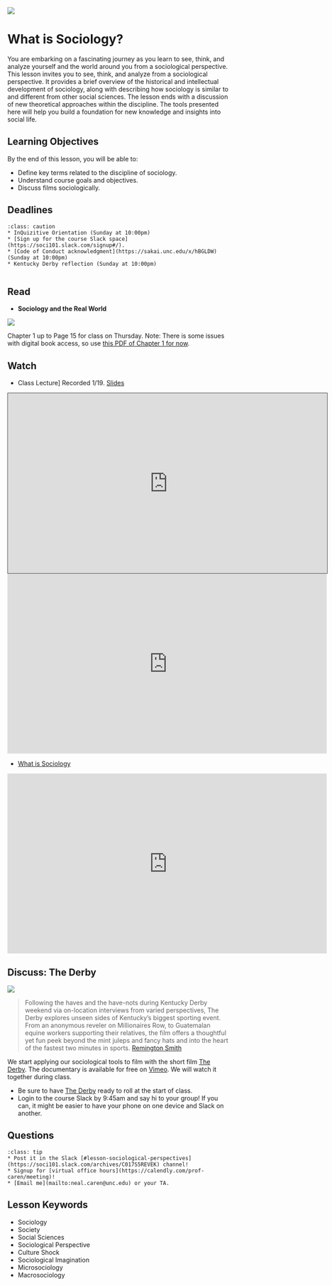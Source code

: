 ![](../images/REALWORLD7_FIG10_CO.jpg)

# What is Sociology?

You are embarking on a fascinating journey as you learn to see, think, and analyze yourself and the world around you from a sociological perspective. This lesson invites you to see, think, and analyze from a sociological perspective. It provides a brief overview of the historical and intellectual development of sociology, along with describing how sociology is similar to and different from other social sciences. The lesson ends with a discussion of new theoretical approaches within the discipline. The tools presented here will help you build a foundation for new knowledge and insights into social life.

## Learning Objectives

By the end of this lesson, you will be able to:
* Define key terms related to the discipline of sociology.
* Understand course goals and objectives.
* Discuss films sociologically.




## Deadlines

```{admonition} Be sure to hand these assignments in this week:
:class: caution
* InQuizitive Orientation (Sunday at 10:00pm)
* [Sign up for the course Slack space](https://soci101.slack.com/signup#/).
* [Code of Conduct acknowledgment](https://sakai.unc.edu/x/hBGLDW) (Sunday at 10:00pm)
* Kentucky Derby reflection (Sunday at 10:00pm)


```


## Read
* **Sociology and the Real World**

![](https://cdn.wwnorton.com/dam_booktitles/733/img/cover/9780393419337_300.jpeg)

Chapter 1 up to Page 15 for class on Thursday. Note: There is some issues with digital book access, so use [this PDF of Chapter 1 for now](https://www.dropbox.com/s/udhc39or4xjhso9/Real%20World%20Chapter%201.pdf?dl=1).



## Watch

* Class Lecture] Recorded 1/19. [Slides](https://www.dropbox.com/s/k78gjm8bvckktml/01%20Introducton.pptx?dl=1)

<iframe src="https://uncch.hosted.panopto.com/Panopto/Pages/Embed.aspx?id=dd081fd5-1338-47ed-9907-acb50106ac1a&autoplay=false&offerviewer=false&showtitle=false&showbrand=false&start=0&interactivity=none" height="405" width="720" style="border: 1px solid #464646;" allowfullscreen allow="autoplay"></iframe>

<iframe
width="720"
height="405"
    src="https://uncch.hosted.panopto.com/Panopto/Pages/Embed.aspx?id=dd081fd5-1338-47ed-9907-acb50106ac1a&autoplay=false&offerviewer=true&showtitle=true&showbrand=false&start=0&interactivity=all"
    frameborder="0"
    allowfullscreen
></iframe>


* [What is Sociology](https://www.youtube.com/watch?v=YnCJU6PaCio)




<iframe
width="720"
height="405"
    src="https://www.youtube.com/embed/YnCJU6PaCio"
    frameborder="0"
    allowfullscreen
></iframe>


## Discuss: The Derby
![](../images/the_derby.jpg)


> Following the haves and the have-nots during Kentucky Derby weekend via on-location interviews from varied perspectives, The Derby explores unseen sides of Kentucky’s biggest sporting event. From an anonymous reveler on Millionaires Row, to Guatemalan equine workers supporting their relatives, the film offers a thoughtful yet fun peek beyond the mint juleps and fancy hats and into the heart of the fastest two minutes in sports. [Remington Smith](https://www.theremingtonsmith.com/thederby)

We start applying our sociological tools to film  with the short film [The Derby](https://vimeo.com/333091980). The documentary is available for free on [Vimeo](https://vimeo.com/333091980). We will watch it together during class.  
* Be sure to have [The Derby](https://vimeo.com/333091980) ready to roll at the start of class.
* Login to the course Slack by 9:45am and say hi to your group! If you can, it might be easier to have your phone on one device and Slack on another.

## Questions

```{admonition} If you have any questions at all about what you are supposed to do on this assignment, please remember I am here to help. Reach out any time so I can support your success.
:class: tip
* Post it in the Slack [#lesson-sociological-perspectives](https://soci101.slack.com/archives/C017S5REVEK) channel!
* Signup for [virtual office hours](https://calendly.com/prof-caren/meeting)!
* [Email me](mailto:neal.caren@unc.edu) or your TA.
```

## Lesson Keywords

- Sociology
- Society
- Social Sciences
- Sociological Perspective
- Culture Shock
- Sociological Imagination
- Microsociology
- Macrosociology
